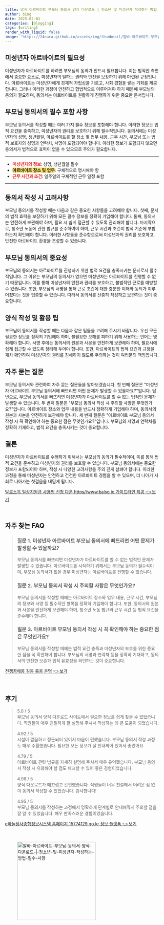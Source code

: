 ```yaml
---
title: 알바 아르바이트 부모님 동의서 양식 다운로드 | 청소년 및 미성년자 작성하는 방법 필수 사항
author: bing
date: 2025-02-01
categories: [Blogging]
tags: [writing]
render_with_liquid: false
image: 'https://24nara.github.io/assets/img/thumbnail/알바-아르바이트-부모님-동의서-양식-다운로드-|-청소년-및-미성년자-작성하는-방법-필수-사항.webp'
---
```



<h2 id='미성년자 아르바이트의 필요성'>미성년자 아르바이트의 필요성</h2>

<p>미성년자가 아르바이트를 하려면 부모님의 동의가 반드시 필요합니다. 이는 법적인 측면에서 중요한 요소로, 미성년자의 일하는 권리와 안전을 보장하기 위해 마련된 규정입니다. 아르바이트는 미성년자에게 경제적 자립심을 기르고, 사회 경험을 쌓는 기회를 제공합니다. 그러나 이러한 과정이 안전하고 합법적으로 이루어져야 하기 때문에 부모님의 동의가 필요하며, 동의서는 아르바이트를 원활하게 진행하기 위한 중요한 문서입니다.</p>

<h2 id='부모님 동의서의 필수 포함 사항'>부모님 동의서의 필수 포함 사항</h2>

<p>부모님 동의서를 작성할 때는 여러 가지 필수 정보를 포함해야 합니다. 이러한 정보는 법적 요건을 충족하고, 미성년자의 권리를 보호하기 위해 필수적입니다. 동의서에는 미성년자의 성명, 생년월일, 아르바이트를 할 장소 및 업무 내용, 근무 시간, 부모님 또는 법적 보호자의 성명과 연락처, 서명이 포함되어야 합니다. 이러한 정보가 포함되지 않으면 동의서가 법적으로 효력이 없을 수 있으므로 주의가 필요합니다.</p>

<hr />

<ul>
    <li><b><span style="color: #ee2323;">미성년자의 정보</span></b>: 성명, 생년월일 필수</li>
    <li><b><span style="background-color: #ffe066;">아르바이트 장소 및 업무</span></b>: 구체적으로 명시해야 함</li>
    <li><b><span style="color: #ee2323;">근무 시간과 조건</span></b>: 일주일의 구체적인 근무 일정 포함</li>
</ul>

<hr />

<h2 id='동의서 작성 시 고려사항'>동의서 작성 시 고려사항</h2>

<p>부모님 동의서를 작성할 때는 다음과 같은 중요한 사항들을 고려해야 합니다. 첫째, 문서의 법적 효력을 보장하기 위해 모든 필수 정보를 정확히 기입해야 합니다. 둘째, 동의서는 안전하게 보관해야 하며, 필요 시 쉽게 접근할 수 있도록 관리해야 합니다. 마지막으로, 청소년 노동에 관한 법규를 준수하여야 하며, 근무 시간과 조건이 법적 기준에 부합하는지 확인해야 합니다. 이러한 사항들을 준수함으로써 미성년자의 권리를 보호하고, 안전한 아르바이트 환경을 조성할 수 있습니다.</p>

<h2 id='부모님 동의서의 중요성'>부모님 동의서의 중요성</h2>

<p>부모님의 동의서는 아르바이트를 진행하기 위한 법적 요건을 충족시키는 문서로서 필수적입니다. 그 이유는 부모님의 동의서가 없으면 미성년자는 아르바이트를 진행할 수 없기 때문입니다. 이를 통해 미성년자의 안전과 권리를 보호하고, 불법적인 근로를 예방할 수 있습니다. 또한, 부모님의 서명을 통해 근로 조건에 대한 충분한 이해와 동의가 이루어졌다는 것을 입증할 수 있습니다. 따라서 동의서를 신중히 작성하고 보관하는 것이 중요합니다.</p>

<h2 id='양식 작성 및 활용 팁'>양식 작성 및 활용 팁</h2>

<p>부모님이 동의서를 작성할 때는 다음과 같은 팁들을 고려해 주시기 바랍니다. 우선 모든 필요한 정보를 정확히 기입해야 하며, 불필요한 오해를 피하기 위해 사용하는 언어는 명확해야 합니다. 서명 후에는 동의서의 원본과 사본을 안전하게 보관해야 하며, 필요시에 쉽게 접근할 수 있도록 정리해 두어야 합니다. 또한, 아르바이트의 법적 요건과 규정을 재차 확인하여 미성년자의 권리를 침해하지 않도록 주의하는 것이 여러분의 책임입니다.</p>

<h2 id='자주 묻는 질문'>자주 묻는 질문</h2>

<p>부모님 동의서와 관련하여 자주 묻는 질문들을 알아보겠습니다. 첫 번째 질문은 "미성년자 아르바이트 부모님 동의서에 빠뜨리면 어떤 문제가 발생할 수 있을까요?"입니다. 답변으로, 부모님 동의서를 빠뜨리면 미성년자가 아르바이트를 할 수 없는 법적인 문제가 발생할 수 있습니다. 두 번째 질문은 "부모님 동의서 작성 시 주의할 사항은 무엇인가요?"입니다. 아르바이트 장소와 업무 내용을 반드시 정확하게 기입해야 하며, 동의서의 원본과 사본을 안전하게 보관해야 합니다. 세 번째 질문은 "아르바이트 부모님 동의서 작성 시 꼭 확인해야 하는 중요한 점은 무엇인가요?"입니다. 부모님의 서명과 연락처를 정확히 기재하고, 법적 요건을 충족시키는 것이 중요합니다.</p>

<h2 id='결론'>결론</h2>

<p>미성년자가 아르바이트를 수행하기 위해서는 부모님의 동의가 필수적이며, 이를 통해 법적 요건을 준수하고 미성년자의 권리를 보호할 수 있습니다. 부모님 동의서에는 중요한 정보가 포함되어야 하며, 작성 시 다양한 고려사항을 주의 깊게 살펴야 합니다. 이러한 과정을 통해 미성년자는 안전하고 건전한 아르바이트 경험을 할 수 있으며, 더 나아가 사회로 나아가는 첫걸음을 내딛게 됩니다.</p>


<p><a class="click-button" title="발로소득 일상지원금 사용법 신청 다운 https//www.balso.io 가이드라인 제공" href="https://24nara.github.io/posts/%EB%B0%9C%EB%A1%9C%EC%86%8C%EB%93%9D-%EC%9D%BC%EC%83%81%EC%A7%80%EC%9B%90%EA%B8%88-%EC%82%AC%EC%9A%A9%EB%B2%95-%EC%8B%A0%EC%B2%AD-%EB%8B%A4%EC%9A%B4-httpswww.balso.io-%EA%B0%80%EC%9D%B4%EB%93%9C%EB%9D%BC%EC%9D%B8-%EC%A0%9C%EA%B3%B5/" rel="dofollow">발로소득 일상지원금 사용법 신청 다운 https//www.balso.io 가이드라인 제공 👈 보기</a></p><br>
<h2 id='자주_찾는_FAQ'>자주 찾는 FAQ</h2>
<div itemscope="" itemtype="https://schema.org/FAQPage"> 
<blockquote> 
<div itemscope="" itemprop="mainEntity" itemtype="https://schema.org/Question"> 
<h3 itemprop="name">질문 1. 미성년자 아르바이트 부모님 동의서에 빠뜨리면 어떤 문제가 발생할 수 있을까요?</h3> 
<div itemscope="" itemprop="acceptedAnswer" itemtype="https://schema.org/Answer"> 
<span itemprop="text"> 
<p>부모님 동의서를 빠뜨리면 미성년자가 아르바이트를 할 수 없는 법적인 문제가 발생할 수 있습니다. 아르바이트를 시작하기 위해서는 부모님 동의가 필수적이며, 부모님 동의서가 없을 경우 미성년자는 아르바이트를 진행할 수 없습니다.</p> 
</span> 
</div> 
</div> 

<div itemscope="" itemprop="mainEntity" itemtype="https://schema.org/Question"> 
<h3 itemprop="name">질문 2. 부모님 동의서 작성 시 주의할 사항은 무엇인가요?</h3> 
<div itemscope="" itemprop="acceptedAnswer" itemtype="https://schema.org/Answer"> 
<span itemprop="text"> 
<p>부모님 동의서를 작성할 때에는 아르바이트 장소와 업무 내용, 근무 시간, 부모님의 정보와 서명 등 필수적인 항목을 정확히 기입해야 합니다. 또한, 동의서의 원본과 사본을 안전하게 보관해야 하며, 청소년 노동 법규와 근무 시간 등 법적 요건을 준수해야 합니다.</p> 
</span> 
</div> 
</div> 

<div itemscope="" itemprop="mainEntity" itemtype="https://schema.org/Question"> 
<h3 itemprop="name">질문 3. 아르바이트 부모님 동의서 작성 시 꼭 확인해야 하는 중요한 점은 무엇인가요?</h3> 
<div itemscope="" itemprop="acceptedAnswer" itemtype="https://schema.org/Answer"> 
<span itemprop="text"> 
<p>부모님 동의서를 작성할 때에는 법적 요건 충족과 미성년자의 보호를 위한 중요한 점을 꼭 확인해야 합니다. 부모님의 서명과 연락처 등을 정확히 기재하고, 동의서의 안전한 보존과 법적 유효성을 확인하는 것이 중요합니다.</p> 
</span> 
</div> 
</div> 
</blockquote> 
</div>
<p><a class="click-button" title="전쟁꿈해몽 길몽 흉몽 운명" href="https://24nara.github.io/posts/%EC%A0%84%EC%9F%81%EA%BF%88%ED%95%B4%EB%AA%BD-%EA%B8%B8%EB%AA%BD-%ED%9D%89%EB%AA%BD-%EC%9A%B4%EB%AA%85/" rel="dofollow">전쟁꿈해몽 길몽 흉몽 운명 👈 보기</a></p><br>
<h2 id='후기'>후기</h2>
<div itemscope itemtype="https://schema.org/Product">
  <blockquote>
  <div itemprop="review" itemscope itemtype="https://schema.org/Review">
      <div itemprop="reviewRating" itemscope itemtype="https://schema.org/Rating"> <span itemprop="ratingValue">5.0</span> / <span itemprop="bestRating">5</span> </div>
      <span itemprop="reviewBody">부모님 동의서 양식 다운로드 사이트에서 필요한 정보를 쉽게 찾을 수 있었습니다. 직원들이 매우 친절하게 잘 설명해 주셔서 작성하는 데 큰 도움이 되었습니다.</span>
  </div>
  <br>
  <div itemprop="review" itemscope itemtype="https://schema.org/Review">
      <div itemprop="reviewRating" itemscope itemtype="https://schema.org/Rating"> <span itemprop="ratingValue">4.92</span> / <span itemprop="bestRating">5</span> </div>
      <span itemprop="reviewBody">시설이 깔끔하고 정돈되어 있어서 마음이 편했습니다. 부모님 동의서 작성 과정도 매우 수월했습니다. 필요한 모든 정보가 잘 안내되어 있어서 좋았어요.</span>
  </div>
  <br>
  <div itemprop="review" itemscope itemtype="https://schema.org/Review">
      <div itemprop="reviewRating" itemscope itemtype="https://schema.org/Rating"> <span itemprop="ratingValue">4.79</span> / <span itemprop="bestRating">5</span> </div>
      <span itemprop="reviewBody">아르바이트 관련 법규를 자세히 설명해 주셔서 매우 유익했습니다. 부모님 동의서 작성 시 유의해야 할 점도 체크할 수 있어 좋은 경험이었습니다.</span>
  </div>
  <br>
  <div itemprop="review" itemscope itemtype="https://schema.org/Review">
      <div itemprop="reviewRating" itemscope itemtype="https://schema.org/Rating"> <span itemprop="ratingValue">4.96</span> / <span itemprop="bestRating">5</span> </div>
      <span itemprop="reviewBody">양식 다운로드가 매끄럽고 간편했습니다. 직원들이 너무 친절해서 어려운 점 없이 동의서 작성할 수 있었습니다. 감사합니다!</span>
  </div>
  <br>
  <div itemprop="review" itemscope itemtype="https://schema.org/Review">
      <div itemprop="reviewRating" itemscope itemtype="https://schema.org/Rating"> <span itemprop="ratingValue">4.95</span> / <span itemprop="bestRating">5</span> </div>
      <span itemprop="reviewBody">부모님 동의서를 작성하는 과정에서 명확하게 단계별로 안내해줘서 주의할 점을 잘 알 수 있었습니다. 매우 만족스러운 경험이었습니다.</span>
  </div>
  </blockquote>
</div>
<p><a class="click-button" title="e하늘장사종합정보시스템 홈페이지 15774129.go.kr 정보 플랫폼" href="https://24nara.github.io/posts/e%ED%95%98%EB%8A%98%EC%9E%A5%EC%82%AC%EC%A2%85%ED%95%A9%EC%A0%95%EB%B3%B4%EC%8B%9C%EC%8A%A4%ED%85%9C-%ED%99%88%ED%8E%98%EC%9D%B4%EC%A7%80-15774129.go.kr-%EC%A0%95%EB%B3%B4-%ED%94%8C%EB%9E%AB%ED%8F%BC/" rel="dofollow">e하늘장사종합정보시스템 홈페이지 15774129.go.kr 정보 플랫폼 👈 보기</a></p><br>
<figure class="image"><img src="https://24nara.github.io/assets/img/thumbnail/알바-아르바이트-부모님-동의서-양식-다운로드-|-청소년-및-미성년자-작성하는-방법-필수-사항.webp" alt="알바-아르바이트-부모님-동의서-양식-다운로드-|-청소년-및-미성년자-작성하는-방법-필수-사항" width="256" height="256"></figure>